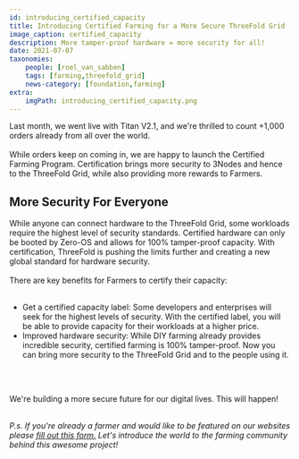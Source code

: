 ```yaml
---
id: introducing_certified_capacity
title: Introducing Certified Farming for a More Secure ThreeFold Grid 
image_caption: certified_capacity
description: More tamper-proof hardware = more security for all!
date: 2021-07-07
taxonomies:
    people: [roel_van_sabben]
    tags: [farming,threefold_grid]
    news-category: [foundation,farming]
extra:
    imgPath: introducing_certified_capacity.png
---
```


Last month, we went live with Titan V2.1, and we're thrilled to count +1,000 orders already from all over the world.
<br/>
<br/>
While orders keep on coming in, we are happy to launch the Certified Farming Program. Certification brings more security to 3Nodes and hence to the ThreeFold Grid, while also providing more rewards to Farmers.

## More Security For Everyone

While anyone can connect hardware to the ThreeFold Grid, some workloads require the highest level of security standards. Certified hardware can only be booted by Zero-OS and allows for 100% tamper-proof capacity. With certification, ThreeFold is pushing the limits further and creating a new global standard for hardware security.
<br/>
<br/>
There are key benefits for Farmers to certify their capacity: 
<br/>
<br/>

- Get a certified capacity label: Some developers and enterprises will seek for the highest levels of security. With the certified label, you will be able to provide capacity for their workloads at a higher price.
- Improved hardware security: While DIY farming already provides incredible security, certified farming is 100% tamper-proof. Now you can bring more security to the ThreeFold Grid and to the people using it. 
<br/>
<br/>

We're building a more secure future for our digital lives. This will happen! 
<br/>
<br/>

_P.s. If you're already a farmer and would like to be featured on our websites please [fill out this form.](https://forms.gle/cW6uFUhkohSw81KT6) Let's introduce the world to the farming community behind this awesome project!_
